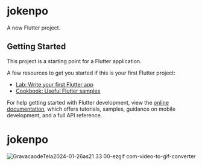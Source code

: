 # jokenpo

A new Flutter project.

## Getting Started

This project is a starting point for a Flutter application.

A few resources to get you started if this is your first Flutter project:

- [Lab: Write your first Flutter app](https://docs.flutter.dev/get-started/codelab)
- [Cookbook: Useful Flutter samples](https://docs.flutter.dev/cookbook)

For help getting started with Flutter development, view the
[online documentation](https://docs.flutter.dev/), which offers tutorials,
samples, guidance on mobile development, and a full API reference.
# jokenpo

![GravacaodeTela2024-01-26as21 33 00-ezgif com-video-to-gif-converter](https://github.com/diegofgl/jokenpo/assets/122054408/9dfb2f98-ef7d-4eb9-a27c-6923c8171ce1)

